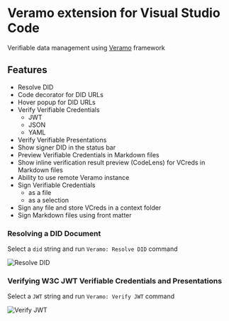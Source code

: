 # Veramo extension for Visual Studio Code

Verifiable data management using [Veramo](https://veramo.io) framework

## Features

* Resolve DID
* Code decorator for DID URLs
* Hover popup for DID URLs
* Verify Verifiable Credentials
  - JWT
  - JSON
  - YAML
* Verify Verifiable Presentations
* Show signer DID in the status bar
* Preview Verifiable Credentials in Markdown files
* Show inline verification result preview (CodeLens) for VCreds in Markdown files
* Ability to use remote Veramo instance
* Sign Verifiable Credentials
  - as a file
  - as a selection
* Sign any file and store VCreds in a context folder
* Sign Markdown files using front matter

### Resolving a DID Document 

Select a `did` string and run `Veramo: Resolve DID` command

![Resolve DID](images/resolve-did.gif)

### Verifying W3C JWT Verifiable Credentials and Presentations

Select a `JWT` string and run `Veramo: Verify JWT` command

![Verify JWT](images/verify-jwt.gif)

